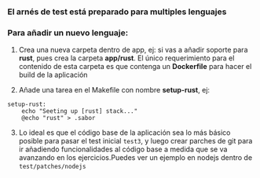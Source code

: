 ### El arnés de test está preparado para multiples lenguajes
### Para añadir un nuevo lenguaje:

1. Crea una nueva carpeta dentro de app, ej: si vas a añadir soporte para **rust**, pues crea la carpeta **app/rust**. El único requerimiento para el contenido de esta carpeta es que contenga un **Dockerfile** para hacer el build de la aplicación

2. Añade una tarea en el Makefile con nombre **setup-rust**, ej:

```
setup-rust:
	echo "Seeting up [rust] stack..."
	@echo "rust" > .sabor	
``` 

3. Lo ideal es que el código base de la aplicación sea lo más básico posible para pasar el test inicial `test3`, y luego crear parches de git para ir añadiendo funcionalidades al código base a medida que se va avanzando en los ejercicios.Puedes ver un ejemplo en nodejs dentro de `test/patches/nodejs`
